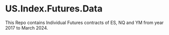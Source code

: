 # US.Index.Futures.Data
This Repo contains Individual Futures contracts of ES, NQ and YM from year 2017 to March 2024.
